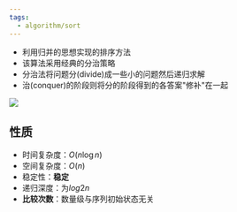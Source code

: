 ```yaml
---
tags:
  - algorithm/sort
---
```


- 利用归并的思想实现的排序方法     
- 该算法采用经典的分治策略     
- 分治法将问题分(divide)成一些小的问题然后递归求解 
- 治(conquer)的阶段则将分的阶段得到的各答案"修补"在一起

![](https://pic-1257412153.cos.ap-nanjing.myqcloud.com/images/2023%2F12%2F07%2FGetImage-99b08d.png)

## 性质

- 时间复杂度：$O(n\log n)$
- 空间复杂度：$O(n)$
- 稳定性：**稳定**
- 递归深度：为$log2n$
- **比较次数**：数量级与序列初始状态无关 